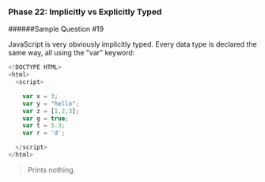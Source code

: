### Phase 22: Implicitly vs Explicitly Typed
######Sample Question #19

JavaScript is very obviously implicitly typed. Every data type is declared the same way, all using the "var" keyword:

```js
<!DOCTYPE HTML>
<html>
  <script>

    var x = 3;
    var y = "hello";
    var z = [1,2,3];
    var g = true;
    var t = 5.3;
    var r = 'd';

  </script>
</html>

```

>Prints nothing.